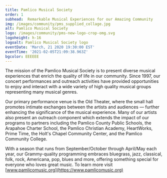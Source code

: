 ```yaml
---
title: Pamlico Musical Society
order: 1
subhead:  Remarkable Musical Experiences for our Amazing Community
img: /images/community/pms_supplied_collage.jpg
alt: Pamlico Musical Society
logo: /images/community/pms-new-logo-crop-omg.svg
logoheight: h-16
logoalt: Pamlico Musical Society logo
eventDate: 'March, 21 2020 19:30:00 EST'
eventTime: '2021-02-05T21:09:38.963Z'
bgcolor: EEEEEE
---
```

The mission of the Pamlico Musical Society is to present diverse musical experiences that enrich the quality of life in our community. Since 1997, our concert performances and outreach activities have provided opportunities to enjoy and interact with a wide variety of high quality musical groups representing many musical genres.

Our primary performance venue is the Old Theater, where the small hall promotes intimate exchanges between the artists and audiences &mdash; further enhancing the significance of the musical experience. Many of our artists also present an outreach component which extends the impact of our programs to partners including the Pamlico County Public Schools, the Arapahoe Charter School, the Pamlico Christian Academy, HeartWorks, Prime Time, the Holt's Chapel Community Center, and the Pamlico Community College.

With a season that runs from September/October through April/May each year, our Grammy-quality programming embraces bluegrass, jazz, classical, folk, rock, Americana, pop, blues and more, offering something special for everyone who loves great music. To learn more visit [www.pamlicomusic.org](https://www.pamlicomusic.org)